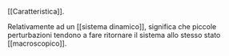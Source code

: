 [[Caratteristica]].

Relativamente ad un [[sistema dinamico]], significa che piccole perturbazioni tendono a fare ritornare il sistema allo stesso stato [[macroscopico]].